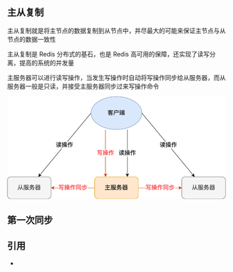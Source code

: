 ## 主从复制

主从复制就是将主节点的数据复制到从节点中，并尽最大的可能来保证主节点与从节点的数据一致性

主从复制是 Redis 分布式的基石，也是 Redis 高可用的保障，还实现了读写分离，提高的系统的并发量

主服务器可以进行读写操作，当发生写操作时自动将写操作同步给从服务器，而从服务器一般是只读，并接受主服务器同步过来写操作命令

![](./md.assets/replicaof.png)

## 第一次同步



## 引用
- []()

